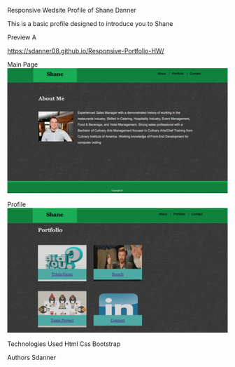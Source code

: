 Responsive Wedsite
Profile of Shane Danner

This is a basic profile designed to introduce you to Shane

Preview
A

 https://sdanner08.github.io/Responsive-Portfolio-HW/

Main Page
![alt text](assets/images/homescreen.png)

Profile
![alt text](assets/images/profile.png)


Technologies Used
Html
Css
Bootstrap



Authors
Sdanner

